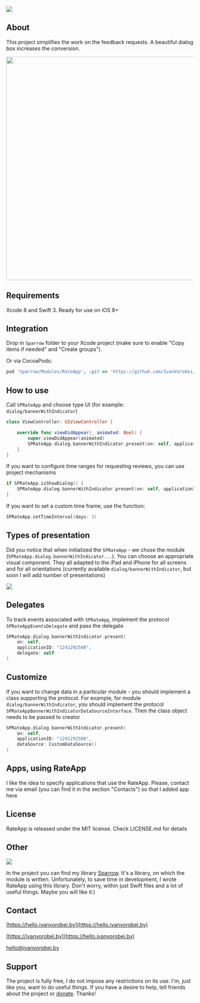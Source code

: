 <img src="https://cdn.rawgit.com/IvanVorobei/RateApp/fe2293bd/resources/rate-app%20-%20baner%20-%20outline.svg"/>

## About
This project simplifies the work on the feedback requests. A beautiful dialog box increases the conversion.

<img src="https://cdn.rawgit.com/IvanVorobei/RateApp/fe2293bd/resources/rate-app%20-%20mockup_preview.gif" width="600">

## Requirements
Xcode 8 and Swift 3. Ready for use on iOS 8+

## Integration
Drop in `Sparrow` folder to your Xcode project (make sure to enable "Copy items if needed" and "Create groups").

Or via CocoaPods:
```ruby
pod 'Sparrow/Modules/RateApp', :git => 'https://github.com/IvanVorobei/Sparrow.git’
```
## How to use
Call `SPRateApp` and choose type UI (for example: `dialog/bannerWithIndicator`)
```swift
class ViewController: UIViewController {

    override func viewDidAppear(_ animated: Bool) {
        super.viewDidAppear(animated)
        SPRateApp.dialog.bannerWithIndicator.present(on: self, applicationID: "1241292508")
    }
}
```
If you want to configure time ranges for requesting reviews, you can use project mechanisms
```swift
if SPRateApp.isShowDialog() {
    SPRateApp.dialog.bannerWithIndicator.present(on: self, applicationID: "1241292508")
}
```

If you want to set a custom time frame, use the function:
```swift
SPRateApp.setTimeInterval(days: 3)
```

## Types of presentation
Did you notice that when initialized the `SPRateApp` - we chose the module (`SPRateApp.dialog.bannerWithIndicator...`). You can choose an appropriate visual component. They all adapted to the iPad and iPhone for all screens and for all orientations (currently available `dialog/bannerWithIndicator`, but soon I will add number of presentations)

<img src="https://cdn.rawgit.com/IvanVorobei/RateApp/a4b0ac34/resources/rate-app_presenters.png"/>

## Delegates
To track events associated with `SPRateApp`, implement the protocol `SPRateAppEventsDelegate` and pass the delegate
```swift
SPRateApp.dialog.bannerWithIndicator.present(
    on: self,
    applicationID: "1241292508",
    delegate: self
)
```
## Customize
If you want to change data in a particular module - you should implement a class supporting the protocol. For example, for module `dialog/bannerWithIndicator`, you should implement the protocol `SPRateAppBannerWithIndicatorDataSourceInterface`. Then the class object needs to be passed to creator
```swift
SPRateApp.dialog.bannerWithIndicator.present(
    on: self,
    applicationID: "1241292508",
    dataSource: CustomDataSource()
)
```

## Apps, using RateApp
I like the idea to specify applications that use the RateApp. Please, contact me via email (you can find it in the section "Contacts") so that I added app here

## License
RateApp is released under the MIT license. Check LICENSE.md for details

## Other
<img src="https://cdn.rawgit.com/IvanVorobei/RequestPermission/e85814ac/resources/powered_by_sparrow.svg"/>

In the project you can find my library [Sparrow](https://github.com/IvanVorobei/Sparrow). It's a library, on which the module is written. Unfortunately, to save time in development, I wrote RateApp using this library. Don't worry, within just Swift files and a lot of useful things. Maybe you will like it:)

## Contact
 
[https://hello.ivanvorobei.by](https://hello.ivanvorobei.by)

[https://ivanvorobei.by](https://hello.ivanvorobei.by) 

hello@ivanvorobei.by

## Support
The project is fully free, I do not impose any restrictions on its use. I'm, just like you, want to do useful things. If you have a desire to help, tell friends about the project or [donate](http://ivanvorobei.by/donate). Thanks!
